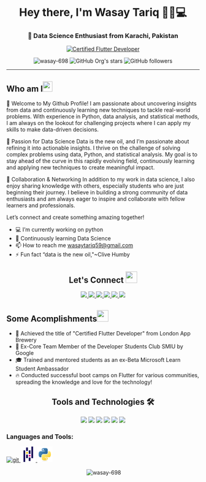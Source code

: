 
<!-- Intro -->
<h1 align="center">Hey there, I'm Wasay Tariq 👋🏻💻</h1>
<!-- Tagline -->
<h3 align="center">🚀 Data Science Enthusiast from Karachi, Pakistan</h3>

<!-- Badge -->
<div align="center" >
      
[![Certified Flutter Developer](https://img.shields.io/badge/Data_Science_Enthusiast-00B8D4?logo=python&logoColor=ffffff)](https://www.appbrewery.co/)
      
</div>


<!-- Badges -->
<div align="center">
      <img src="https://komarev.com/ghpvc/?username=wasay-698&label=Profile%20views&color=0e75b6&style=flat" alt="wasay-698" />
      <img alt="GitHub Org's stars" src="https://img.shields.io/github/stars/wasay-698?style=social"> 
      <img alt="GitHub followers" src="https://img.shields.io/github/followers/wasay-698?style=social">
</div>
<hr/>
<!-- Who I am Section -->
<h2 align="left">Who am I<img src="https://media.giphy.com/media/pDh3IDoUswmZrqdRip/giphy.gif" height="27px" width="25px"></h2>

👋 Welcome to My Github Profile!
I am passionate about uncovering insights from data and continuously learning new techniques to tackle real-world problems. With experience in Python, data analysis, and statistical methods, I am always on the lookout for challenging projects where I can apply my skills to make data-driven decisions.

🚀 Passion for Data Science
Data is the new oil, and I’m passionate about refining it into actionable insights. I thrive on the challenge of solving complex problems using data, Python, and statistical analysis. My goal is to stay ahead of the curve in this rapidly evolving field, continuously learning and applying new techniques to create meaningful impact.

🤝 Collaboration & Networking
In addition to my work in data science, I also enjoy sharing knowledge with others, especially students who are just beginning their journey. I believe in building a strong community of data enthusiasts and am always eager to inspire and collaborate with fellow learners and professionals.

Let’s connect and create something amazing together!

- 💻 I’m currently working on python
- 🌱 Continuously learning Data Science
- 📫 How to reach me wasaytariq59@gmail.com
- ⚡ Fun fact “data is the new oil,"~Clive Humby

<h2 align="center"> Let's Connect <img src="https://media.giphy.com/media/jOz35yxbuhvVQDKrce/giphy.gif" height="30px" width="30px"></h2>

<div align="center">
      <a href="https://github.com/wasay-698">
        <img src="https://img.shields.io/badge/Github-211F1F?style=for-the-badge&logo=GitHub&logoColor=ffffff">
      </a>
      <a href="https://www.linkedin.com/in/abdul-wasay-994513326/">
        <img src="https://img.shields.io/badge/Linkedin-0077B5?style=for-the-badge&logo=Linkedin&logoColor=ffffff">
      </a>
      <a href="https://www.kaggle.com/wasaytariq">
        <img src="https://img.shields.io/badge/Kaggle-1877F2?style=for-the-badge&logo=Kaggle&logoColor=ffffff">
      </a>
      <a href="mailto:wasaytariq59@gmail.com">
        <img src="https://img.shields.io/badge/Gmail-D44638?style=for-the-badge&logo=gmail&logoColor=ffffff">
      </a>
      <a href="https://stackoverflow.com/users/22772462/wasay-khan">
        <img src="https://img.shields.io/badge/Stack_Overflow-FE7A16?style=for-the-badge&logo=stack-overflow&logoColor=white" />
      </a>
      <a href="https://medium.com/@wasaytariq59">
        <img src="https://img.shields.io/badge/Medium-12100E?style=for-the-badge&logo=medium&logoColor=white" />
      </a>
</div>

<!-- Some Acomplishments Section-->
<h2 align="left">Some Acomplishments<img src="https://media.giphy.com/media/4KgqTAyBHBvNmjeuGE/giphy.gif" height="30px" width="30px"></h2>

- 🚀 Achieved the title of "Certified Flutter Developer" from London App Brewery
- 💪 Ex-Core Team Member of the Developer Students Club SMIU by Google
- 🎓 Trained and mentored students as an ex-Beta Microsoft Learn Student Ambassador
- 🔥 Conducted successful boot camps on Flutter for various communities, spreading the knowledge and love for the technology!

<!-- Tools and Technology Section -->
<h2 align="center">Tools and Technologies 🛠</h2>
<div align="center">
  <img src="https://img.shields.io/badge/Python-02569B?style=for-the-badge&logo=python&logoColor=white" />
  <img src="https://img.shields.io/badge/Pandas-0175C2?style=for-the-badge&logo=pandas&logoColor=white" />
  <img src="https://img.shields.io/badge/Numpy-ffca28?style=for-the-badge&logo=numpy&logoColor=white" />
  <img src="https://img.shields.io/badge/Jupyter-F05032?style=for-the-badge&logo=jupyter&logoColor=white" />
  <img src="https://img.shields.io/badge/Statistics-0052CC?style=for-the-badge&logo=graph&logoColor=white" />
  <img src="https://img.shields.io/badge/Notion-000000?style=for-the-badge&logo=git&logoColor=white" />
<br>

<h3 align="left">Languages and Tools:</h3>
<p align="left"> <a href="https://git-scm.com/" target="_blank" rel="noreferrer"> <img src="https://www.vectorlogo.zone/logos/git-scm/git-scm-icon.svg" alt="git" width="40" height="40"/> </a><a href="https://pandas.pydata.org/" target="_blank" rel="noreferrer"> <img src="https://raw.githubusercontent.com/devicons/devicon/2ae2a900d2f041da66e950e4d48052658d850630/icons/pandas/pandas-original.svg" alt="pandas" width="40" height="40"/> </a> <a href="https://www.python.org" target="_blank" rel="noreferrer"> <img src="https://raw.githubusercontent.com/devicons/devicon/master/icons/python/python-original.svg" alt="python" width="40" height="40"/> </a> </p>



<p>&nbsp;<img align="center" src="https://github-readme-stats.vercel.app/api?username=wasay-698&show_icons=true&locale=en" alt="wasay-698" /></p>

